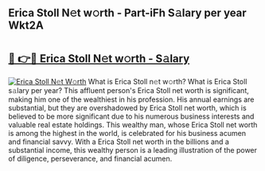 ## Erica Stoll N𝚎t w𝚘rth - Part-iFh S𝚊lary per year Wkt2A

# <h2><a href="http://gc58xn.nevu.top/?p=Erica+Stoll">🔗 👉🔴 Erica Stoll N𝚎t w𝚘rth - S𝚊lary</a></h2>

[![Erica Stoll N𝚎t W𝚘rth](https://i.imgur.com/Oavwk0R.jpeg)](http://gc58xn.nevu.top/?p=Erica+Stoll)
What is Erica Stoll n𝚎t w𝚘rth? What is Erica Stoll s𝚊lary per year?
This affluent person's Erica Stoll net worth is significant, making him one of the wealthiest in his profession. His annual earnings are substantial, but they are overshadowed by Erica Stoll net worth, which is believed to be more significant due to his numerous business interests and valuable real estate holdings. This wealthy man, whose Erica Stoll net worth is among the highest in the world, is celebrated for his business acumen and financial savvy. With a Erica Stoll net worth in the billions and a substantial income, this wealthy person is a leading illustration of the power of diligence, perseverance, and financial acumen.
